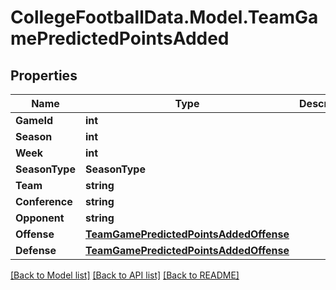 # CollegeFootballData.Model.TeamGamePredictedPointsAdded

## Properties

Name | Type | Description | Notes
------------ | ------------- | ------------- | -------------
**GameId** | **int** |  | 
**Season** | **int** |  | 
**Week** | **int** |  | 
**SeasonType** | **SeasonType** |  | 
**Team** | **string** |  | 
**Conference** | **string** |  | 
**Opponent** | **string** |  | 
**Offense** | [**TeamGamePredictedPointsAddedOffense**](TeamGamePredictedPointsAddedOffense.md) |  | 
**Defense** | [**TeamGamePredictedPointsAddedOffense**](TeamGamePredictedPointsAddedOffense.md) |  | 

[[Back to Model list]](../../README.md#documentation-for-models) [[Back to API list]](../../README.md#documentation-for-api-endpoints) [[Back to README]](../../README.md)

